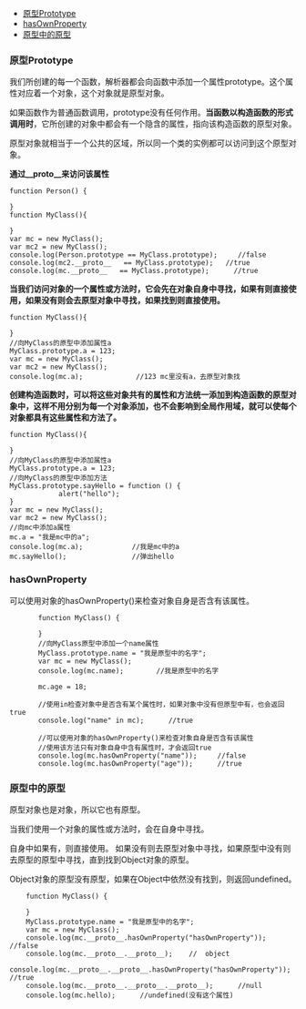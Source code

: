 - [原型Prototype](#原型prototype)
- [hasOwnProperty](#hasownproperty)
- [原型中的原型](#原型中的原型)

### 原型Prototype

我们所创建的每一个函数，解析器都会向函数中添加一个属性prototype。这个属性对应着一个对象，这个对象就是原型对象。

如果函数作为普通函数调用，prototype没有任何作用。**当函数以构造函数的形式调用时**，它所创建的对象中都会有一个隐含的属性，指向该构造函数的原型对象。

原型对象就相当于一个公共的区域，所以同一个类的实例都可以访问到这个原型对象。

**通过__proto__来访问该属性**

```
function Person() {

}
function MyClass(){

}
var mc = new MyClass();
var mc2 = new MyClass();
console.log(Person.prototype == MyClass.prototype);     //false
console.log(mc2.__proto__   == MyClass.prototype);   //true
console.log(mc.__proto__   == MyClass.prototype);      //true
```

**当我们访问对象的一个属性或方法时，它会先在对象自身中寻找，如果有则直接使用，如果没有则会去原型对象中寻找，如果找到则直接使用。**

```
function MyClass(){

}
//向MyClass的原型中添加属性a
MyClass.prototype.a = 123;
var mc = new MyClass();
var mc2 = new MyClass();
console.log(mc.a);             //123 mc里没有a，去原型对象找
```

**创建构造函数时，可以将这些对象共有的属性和方法统一添加到构造函数的原型对象中，这样不用分别为每一个对象添加，也不会影响到全局作用域，就可以使每个对象都具有这些属性和方法了。**

```
function MyClass(){

}
//向MyClass的原型中添加属性a
MyClass.prototype.a = 123;
//向MyClass的原型中添加方法
MyClass.prototype.sayHello = function () {
			alert("hello");
}
var mc = new MyClass();
var mc2 = new MyClass();
//向mc中添加a属性
mc.a = "我是mc中的a";
console.log(mc.a);            //我是mc中的a
mc.sayHello();                //弹出hello
```

### hasOwnProperty

可以使用对象的hasOwnProperty()来检查对象自身是否含有该属性。

```
       function MyClass() {

       }
       //向MyClass原型中添加一个name属性
       MyClass.prototype.name = "我是原型中的名字";
       var mc = new MyClass();
       console.log(mc.name);        //我是原型中的名字

       mc.age = 18;

       //使用in检查对象中是否含有某个属性时，如果对象中没有但原型中有，也会返回true
       console.log("name" in mc);      //true

       //可以使用对象的hasOwnProperty()来检查对象自身是否含有该属性
       //使用该方法只有对象自身中含有属性时，才会返回true
       console.log(mc.hasOwnProperty("name"));     //false
       console.log(mc.hasOwnProperty("age"));      //true
```

### 原型中的原型

原型对象也是对象，所以它也有原型。

当我们使用一个对象的属性或方法时，会在自身中寻找。

自身中如果有，则直接使用。 如果没有则去原型对象中寻找，如果原型中没有则去原型的原型中寻找，直到找到Object对象的原型。

Object对象的原型没有原型，如果在Object中依然没有找到，则返回undefined。

```
    function MyClass() {

    }
    MyClass.prototype.name = "我是原型中的名字";
    var mc = new MyClass();
    console.log(mc.__proto__.hasOwnProperty("hasOwnProperty"));       //false
    console.log(mc.__proto__.__proto__);    //  object
    console.log(mc.__proto__.__proto__.hasOwnProperty("hasOwnProperty"));   //true
    console.log(mc.__proto__.__proto__.__proto__);      //null
    console.log(mc.hello);      //undefined(没有这个属性)
```
